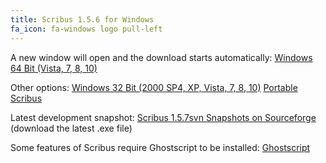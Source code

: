 ```yaml
---
title: Scribus 1.5.6 for Windows
fa_icon: fa-windows logo pull-left
---
```


A new window will open and the download starts automatically:
<i class="fa fa-download" aria-hidden="true"></i> [Windows 64 Bit (Vista, 7, 8, 10)](https://sourceforge.net/projects/scribus/files/scribus-devel/1.5.6/scribus-1.5.6-windows-x64.exe/download?target=_blank)

Other options:
<i class="fa fa-download" aria-hidden="true"></i> [Windows 32 Bit (2000 SP4, XP, Vista, 7, 8, 10)](https://sourceforge.net/projects/scribus/files/scribus-devel/1.5.6/scribus-1.5.6-windows.exe/download?target=_blank)
<i class="fa fa-download" aria-hidden="true"></i> [Portable Scribus](https://portableapps.com/apps/office/scribus-portable-test?target=_blank)

Latest development snapshot:
<i class="fa fa-download" aria-hidden="true"></i> [Scribus 1.5.7svn Snapshots on Sourceforge](https://sourceforge.net/projects/scribus/files/scribus-svn/1.5.7.svn/?target=_blank) (download the latest .exe file)

Some features of Scribus require Ghostscript to be installed:
<i class="fa fa-download" aria-hidden="true"></i> [Ghostscript](https://www.ghostscript.com/download/gsdnld.html?target=_blank)

